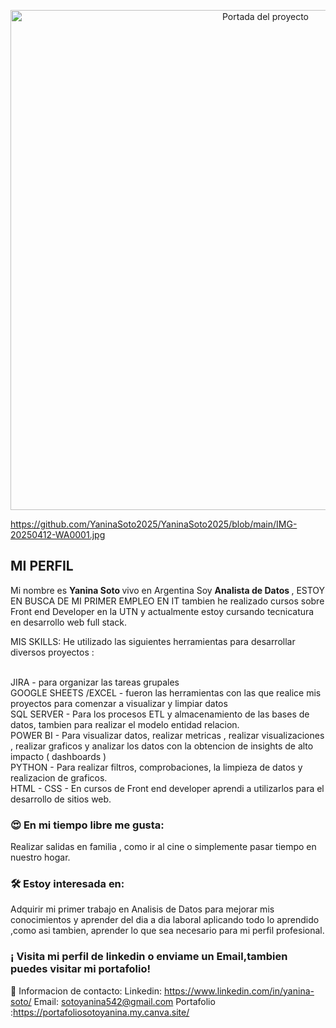 <p align="center">
  <img src="YaninaSoto2025/blob/main/IMG-20250412-WA0001.jpg" alt="Portada del proyecto" width="800"/>
</p>

https://github.com/YaninaSoto2025/YaninaSoto2025/blob/main/IMG-20250412-WA0001.jpg
<h2>MI PERFIL</h2>


Mi nombre es <strong> Yanina Soto </strong> vivo en Argentina
Soy <strong> Analista de Datos </strong>, ESTOY EN BUSCA DE MI PRIMER EMPLEO EN IT
tambien he realizado cursos sobre Front end Developer en la UTN y actualmente estoy cursando tecnicatura en desarrollo web full stack.


MIS SKILLS:
He utilizado las siguientes herramientas para desarrollar diversos proyectos :

<br>
JIRA - para organizar las tareas grupales
<br>
GOOGLE SHEETS /EXCEL - fueron  las herramientas con las que realice mis proyectos para comenzar a visualizar y limpiar datos
<br>
SQL SERVER - Para los procesos ETL y almacenamiento de las bases de datos, tambien para realizar el modelo entidad relacion.
<br>
POWER BI - Para visualizar datos, realizar metricas , realizar visualizaciones , realizar graficos y  analizar los datos con la obtencion de insights de alto impacto ( dashboards )
<br>
PYTHON - Para realizar filtros, comprobaciones, la limpieza de datos y realizacion de graficos.
<br>
HTML - CSS - En cursos de Front end developer aprendi a utilizarlos para el desarrollo de sitios web.

<h3>😍 En mi tiempo libre me gusta:</h3>
Realizar salidas en familia , como ir al cine  o simplemente pasar tiempo en nuestro hogar.


<h3>🛠 Estoy interesada en:</h3>
Adquirir mi primer trabajo en Analisis de Datos para mejorar mis conocimientos y aprender del dia a dia laboral aplicando todo lo aprendido ,como asi tambien, aprender lo que sea necesario para mi perfil profesional.

<h3> ¡ Visita mi perfil de linkedin o enviame un Email,tambien puedes visitar mi portafolio!</h3>

📲  Informacion de contacto:
Linkedin: https://www.linkedin.com/in/yanina-soto/
Email: sotoyanina542@gmail.com
Portafolio :https://portafoliosotoyanina.my.canva.site/
